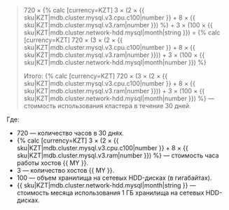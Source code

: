 > 720 × {% calc [currency=KZT] 3 × (2 × {{ sku|KZT|mdb.cluster.mysql.v3.cpu.c100|number }} + 8 × {{ sku|KZT|mdb.cluster.mysql.v3.ram|number }}) %} + 3 × (100&nbsp;×&nbsp;{{ sku|KZT|mdb.cluster.network-hdd.mysql|month|string }}) = {% calc [currency=KZT] 720 × (3 × (2 × {{ sku|KZT|mdb.cluster.mysql.v3.cpu.c100|number }} + 8 × {{ sku|KZT|mdb.cluster.mysql.v3.ram|number }})) + 3 × (100 × {{ sku|KZT|mdb.cluster.network-hdd.mysql|month|number }}) %}
>
> Итого: {% calc [currency=KZT] 720 × (3 × (2 × {{ sku|KZT|mdb.cluster.mysql.v3.cpu.c100|number }} + 8 × {{ sku|KZT|mdb.cluster.mysql.v3.ram|number }})) + 3 × (100 × {{ sku|KZT|mdb.cluster.network-hdd.mysql|month|number }}) %} — стоимость использования кластера в течение 30 дней.

Где:
* 720 — количество часов в 30 днях.
* {% calc [currency=KZT] 3 × (2 × {{ sku|KZT|mdb.cluster.mysql.v3.cpu.c100|number }} + 8 × {{ sku|KZT|mdb.cluster.mysql.v3.ram|number }}) %} — стоимость часа работы хостов {{ MY }}.
* 3 — количество хостов {{ MY }}.
* 100 — объем хранилища на сетевых HDD-дисках (в гигабайтах).
* {{ sku|KZT|mdb.cluster.network-hdd.mysql|month|string }} — стоимость месяца использования 1 ГБ хранилища на сетевых HDD-дисках.